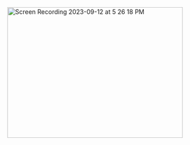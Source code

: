 <img src="https://github.com/yosef-w/Health-and-Wellness/assets/117045871/8099dbf9-0c8b-42f8-bb32-29527d8c6196" alt="Screen Recording 2023-09-12 at 5 26 18 PM" width="400" height="300">
